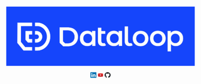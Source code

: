 <p align="center">
  <a href="https://dataloop.ai/" target="_blank" rel="noreferrer noopener">
  <img width="700" src="https://github.com/dataloop-ai-apps/.github/blob/main/logo.png"></a>
</p>

<div align="center">
  <a href="https://www.linkedin.com/company/dataloop/about/" target="_blank" rel="noreferrer noopener">
    <img src="https://github.com/dataloop-ai-apps/.github/blob/main/LinkedIn.png" width="3%" alt="LinkedIn"></a>
  <a href="https://www.youtube.com/channel/UCCvp-nw5mK9bb9lDNcD6fgw/featured" target="_blank" rel="noreferrer noopener">
    <img src="https://github.com/dataloop-ai-apps/.github/blob/main/YouTube.jpeg" width="3%" alt="YouTube"></a>
  <a href="https://github.com/dataloop-ai-apps" target="_blank" rel="noreferrer noopener">
    <img src="https://github.com/dataloop-ai-apps/.github/blob/main/GitHub.png" width="3%" alt="GitHub"></a>
</div>
